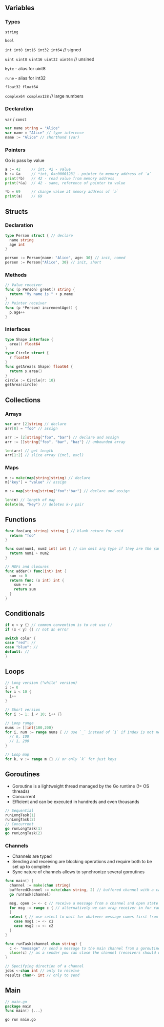 ## Variables

### Types
`string`

`bool`

`int int8 int16 int32 int64` // signed

`uint uint8 uint16 uint32 uint64` // unsined

`byte` - alias for uint8

`rune` - alias for int32

`float32 float64`

`complex64 complex128` // large numbers


### Declaration
`var` / `const`
```go
var name string = "Alice"
var name = "Alice" // type inference
name := "Alice" // shorthand (var)
```

### Pointers
Go is pass by value

```go
a := 42     // int, 42 - value
b := &a     // *int, 0xc00001231 - pointer to memory address of `a`
print(*b)   // 42 - read value from memory address
print(*&a)  // 42 - same, reference of pointer to value

*b = 69     // change value at memory address of `a`
print(a)    // 69
```

## Structs

### Declaration
```go
type Person struct { // declare
  name string
  age int
}

person := Person{name: "Alice", age: 30} // init, named
person := Person{"Alice", 30} // init, short
```

### Methods
```go
// Value receiver
func (p Person) greet() string {
  return "My name is " + p.name
}
// Pointer receiver
func (p *Person) incrementAge() {
  p.age++
}
```

### Interfaces
```go
type Shape interface {
  area() float64
}
type Circle struct {
  r float64
}
func getArea(s Shape) float64 {
  return s.area()
}
circle := Circle{r: 10}
getArea(circle)
```

## Collections

### Arrays
```go
var arr [2]string // declare
arr[0] = "foo" // assign

arr := [2]string{"foo", "bar"} // declare and assign
arr := []string{"foo", "bar", "baz"} // unbounded array

len(arr) // get length
arr[1:2] // slice array (incl, excl)
```

### Maps
```go
m := make(map[string]string) // declare
m["key"] = "value" // assign

m := map[string]string{"foo":"bar"} // declare and assign

len(m) // length of map
delete(m, "key") // deletes k-v pair
```

## Functions
```go
func foo(arg string) string { // blank return for void
  return "foo"
}

func sum(num1, num2 int) int { // can omit arg type if they are the same
  return num1 + num2
}

// HOFs and closures
func adder() func(int) int {
  sum := 0
  return func (x int) int {
    sum += x
    return sum
  }
}
```

## Conditionals
```go
if x < y {} // common convention is to not use ()
if (x < y) {} // not an error

switch color {
case "red": //
case "blue": //
default: //
}
```

## Loops
```go
// Long version ("while" version)
i := 0
for i < 10 {
  i++
}

// Short version
for i := 1; i < 10; i++ {}

// Loop range
nums := []int{100,200}
for i, num := range nums { // use `_` instead of `i` if index is not needed
  // 0, 100
  // 1, 200
}

// Loop map
for k, v := range m {} // or only `k` for just keys
```

## Goroutines
- Goroutine is a lightweight thread managed by the Go runtime (!= OS threads)
- Concurrent
- Efficient and can be executed in hundreds and even thousands
```go
// Sequential
runLongTask(1)
runLongTask(2)
// Concurrent
go runLongTask(1)
go runLongTask(2)
```

### Channels
- Channels are typed
- Sending and receiving are blocking operations and require both to be set up to complete
- Sync nature of channels allows to synchronize several goroutines
```go
func main() {
  channel := make(chan string)
  bufferedChannel := make(chan string, 2) // buffered channel with a capacity of 2, will not block until capacity is full
  go runTask(channel)

  msg, open := <- c // receive a message from a channel and open state  
  for msg := range c { // alternatively we can wrap receiver in for range, it will loop until the channel is closed (no need to check for open)  
  }
  select { // use select to wait for whatever message comes first from several channels (so receivers don't block each other)
    case msg1 := <- c1
    case msg2 := <- c2
  }
}

func runTask(channel chan string) {
  c <- "message" // send a message to the main channel from a goroutine
  close(c) // as a sender you can close the channel (receivers should not close channels)
}

// Specifying direction of a channel
jobs <-chan int // only to receive
results chan<- int // only to send
```


## Main
```go
// main.go
package main
func main() {...}
```
`go run main.go`
